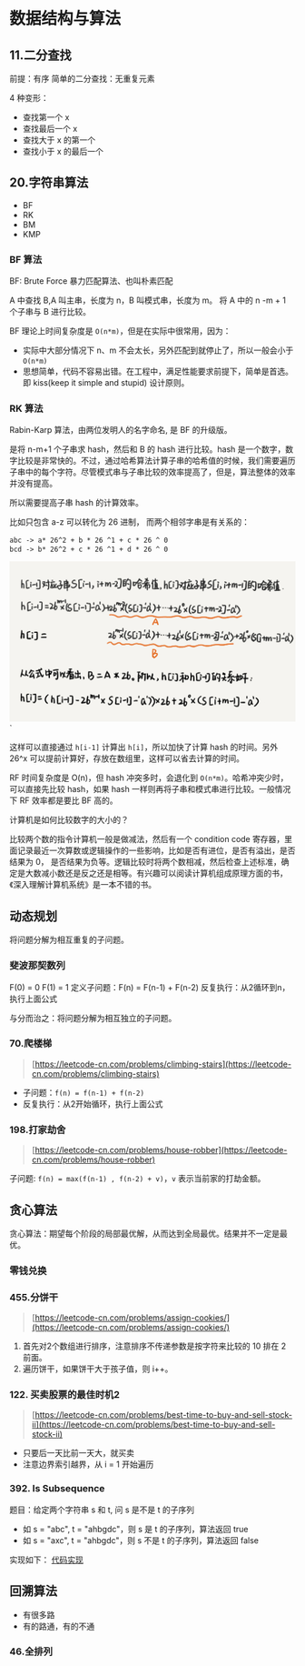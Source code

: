 # 数据结构与算法

## 11.二分查找

前提：有序
简单的二分查找：无重复元素

4 种变形：

- 查找第一个 x
- 查找最后一个 x
- 查找大于 x 的第一个
- 查找小于 x 的最后一个

## 20.字符串算法

- BF
- RK
- BM
- KMP

### BF 算法

BF: Brute Force 暴力匹配算法、也叫朴素匹配

A 中查找 B,A 叫主串，长度为 n，B 叫模式串，长度为 m。 将 A 中的 n -m + 1 个子串与 B 进行比较。

BF 理论上时间复杂度是 `O(n*m)`，但是在实际中很常用，因为：

- 实际中大部分情况下 n、m 不会太长，另外匹配到就停止了，所以一般会小于 `O(n*m)`
- 思想简单，代码不容易出错。在工程中，满足性能要求前提下，简单是首选。即 kiss(keep it simple and stupid) 设计原则。

### RK 算法

Rabin-Karp 算法，由两位发明人的名字命名, 是 BF 的升级版。

是将 n-m+1 个子串求 hash，然后和 B 的 hash 进行比较。hash 是一个数字，数字比较是非常快的。不过，通过哈希算法计算子串的哈希值的时候，我们需要遍历子串中的每个字符。尽管模式串与子串比较的效率提高了，但是，算法整体的效率并没有提高。

所以需要提高子串 hash 的计算效率。

比如只包含 a-z 可以转化为 26 进制， 而两个相邻字串是有关系的：

```
abc -> a* 26^2 + b * 26 ^1 + c * 26 ^ 0
bcd -> b* 26^2 + c * 26 ^1 + d * 26 ^ 0
```

![](imgs/2020-10-19-11-22-17.png)`

这样可以直接通过 `h[i-1]` 计算出 `h[i]`，所以加快了计算 hash 的时间。另外 26^x 可以提前计算好，存放在数组里，这样可以省去计算的时间。

RF 时间复杂度是 O(n)，但 hash 冲突多时，会退化到 `O(n*m)`。哈希冲突少时，可以直接先比较 hash，如果 hash 一样则再将子串和模式串进行比较。一般情况下 RF 效率都是要比 BF 高的。

计算机是如何比较数字的大小的？

比较两个数的指令计算机一般是做减法，然后有一个 condition code 寄存器，里面记录最近一次算数或逻辑操作的一些影响，比如是否有进位，是否有溢出，是否结果为 0， 是否结果为负等。逻辑比较时将两个数相减，然后检查上述标准，确定是大数减小数还是反之还是相等。有兴趣可以阅读计算机组成原理方面的书，《深入理解计算机系统》是一本不错的书。

## 动态规划

将问题分解为相互重复的子问题。

### 斐波那契数列

F(0) = 0
F(1) = 1
定义子问题：F(n) = F(n-1) + F(n-2)
反复执行：从2循环到n，执行上面公式

与分而治之：将问题分解为相互独立的子问题。

### 70.爬楼梯

> [https://leetcode-cn.com/problems/climbing-stairs](https://leetcode-cn.com/problems/climbing-stairs)

- 子问题：`f(n) = f(n-1) + f(n-2)`
- 反复执行：从2开始循环，执行上面公式

### 198.打家劫舍

> [https://leetcode-cn.com/problems/house-robber](https://leetcode-cn.com/problems/house-robber)

子问题: `f(n) = max(f(n-1) , f(n-2) + v)`，`v` 表示当前家的打劫金额。

## 贪心算法

贪心算法：期望每个阶段的局部最优解，从而达到全局最优。结果并不一定是最优。

### 零钱兑换

### 455.分饼干

> [https://leetcode-cn.com/problems/assign-cookies/](https://leetcode-cn.com/problems/assign-cookies/)

1. 首先对2个数组进行排序，注意排序不传递参数是按字符来比较的 10 排在 2 前面。
2. 遍历饼干，如果饼干大于孩子值，则 i++。

### 122. 买卖股票的最佳时机2

> [https://leetcode-cn.com/problems/best-time-to-buy-and-sell-stock-ii](https://leetcode-cn.com/problems/best-time-to-buy-and-sell-stock-ii)

- 只要后一天比前一天大，就买卖
- 注意边界索引越界，从 i = 1 开始遍历

### 392. Is Subsequence

题目：给定两个字符串 s 和 t, 问 s 是不是 t 的子序列

- 如 s = "abc", t = "ahbgdc"，则 s 是 t 的子序列，算法返回 true
- 如 s = "axc", t = "ahbgdc"，则 s 不是 t 的子序列，算法返回 false

实现如下： [代码实现](../leetcode/L392.h)

## 回溯算法

- 有很多路
- 有的路通，有的不通

### 46.全排列

